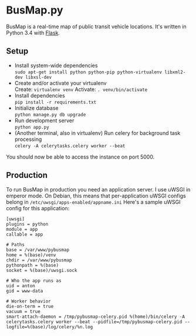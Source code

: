 # BusMap.py
BusMap is a real-time map of public transit vehicle locations. It's written in Python 3.4 with [Flask](http://flask.pocoo.org/).

## Setup
- Install system-wide dependencies  
    `sudo apt-get install python python-pip python-virtualenv libxml2-dev libxsl-dev`
- Create and/or activate your virtualenv    
    Create: `virtualenv venv`
    Activate: `. venv/bin/activate`
- Install dependencies    
    `pip install -r requirements.txt`
- Initialize database   
    `python manage.py db upgrade`
- Run development server    
    `python app.py`
- (Another terminal, also in virtualenv) Run celery for background task processing  
    `celery -A celerytasks.celery worker --beat`

You should now be able to access the instance on port 5000.

## Production
To run BusMap in production you need an application server. I use uWSGI in emperor mode. On Debian, this means that per-application uWSGI configs belong in `/etc/uwsgi/apps-enabled/appname.ini`
Here's a sample uWSGI config for this application:

    [uwsgi]
    plugins = python
    module = app
    callable = app
    
    # Paths
    base = /var/www/pybusmap
    home = %(base)/venv
    chdir = /var/www/pybusmap
    pythonpath = %(base)
    socket = %(base)/uwsgi.sock
    
    # Who the app runs as
    uid = anton
    gid = www-data
    
    # Worker behavior
    die-on-term = true
    vacuum = true
    smart-attach-daemon = /tmp/pybusmap-celery.pid %(home)/bin/celery -A celerytasks.celery worker --beat --pidfile=/tmp/pybusmap-celery.pid --logfile=%(base)/log/celery/%n.log